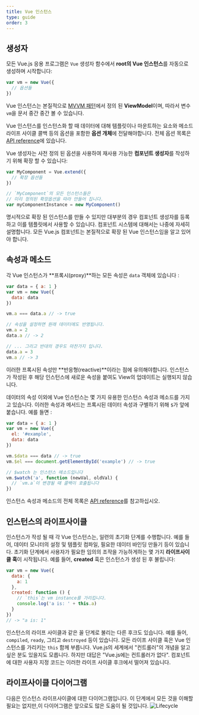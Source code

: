 ```yaml
---
title: Vue 인스턴스
type: guide
order: 3
---
```


## 생성자

모든 Vue.js 응용 프로그램은 `Vue` 생성자 함수에서 **root의 Vue 인스턴스**를 자동으로 생성하며 시작합니다:

``` js
var vm = new Vue({
  // 옵션들
})
```

Vue 인스턴스는 본질적으로 [MVVM 패턴](https://en.wikipedia.org/wiki/Model_View_ViewModel)에서 정의 된 **ViewModel**이며, 따라서 변수 `vm`을 문서 중간 중간 볼 수 있습니다.

Vue 인스턴스를 인스턴스화 할 때 데이터에 대해 템플릿이나 마운트하는 요소와 메소드 라이프 사이클 콜백 등의 옵션을 포함한 **옵션 개체**에 전달해야합니다. 전체 옵션 목록은 [API reference](/api)에 있습니다.


Vue 생성자는 사전 정의 된 옵션을 사용하여 재사용 가능한 **컴포넌트 생성자**를 작성하기 위해 확장 할 수 있습니다:

``` js
var MyComponent = Vue.extend({
  // 확장 옵션들
})

// `MyComponent`의 모든 인스턴스들은
// 미리 정의된 확장옵션을 따라 만들어 집니다.
var myComponentInstance = new MyComponent()
```

명시적으로 확장 된 인스턴스를 만들 수 있지만 대부분의 경우 컴포넌트 생성자를 등록하고 이를 템플릿에서 사용할 수 있습니다. 컴포넌트 시스템에 대해서는 나중에 자세히 설명합니다. 모든 Vue.js 컴포넌트는 본질적으로 확장 된 Vue 인스턴스임을 알고 있어야 합니다.

## 속성과 메소드

각 Vue 인스턴스가 **프록시(proxy)**하는 모든 속성은 `data` 객체에 있습니다 :
``` js
var data = { a: 1 }
var vm = new Vue({
  data: data
})

vm.a === data.a // -> true

// 속성을 설정하면 원래 데이터에도 반영됩니다.
vm.a = 2
data.a // -> 2

// ... 그리고 반대의 경우도 마찬가지 입니다.
data.a = 3
vm.a // -> 3
```

이러한 프록시된 속성만 **반응형(reactive)**이라는 점에 유의해야합니다. 인스턴스가 작성된 후 해당 인스턴스에 새로운 속성을 붙여도 View의 업데이트는 실행되지 않습니다.

데이터의 속성 이외에 Vue 인스턴스는 몇 가지 유용한 인스턴스 속성과 메소드를 가지고 있습니다. 이러한 속성과 메서드는 프록시된 데이터 속성과 구별하기 위해 `$`가 앞에 붙습니다. 예를 들면 :

``` js
var data = { a: 1 }
var vm = new Vue({
  el: '#example',
  data: data
})

vm.$data === data // -> true
vm.$el === document.getElementById('example') // -> true

// $watch 는 인스턴스 메소드입니다
vm.$watch('a', function (newVal, oldVal) {
  // `vm.a`이 변경될 때 콜백이 호출됩니다
})
```

인스턴스 속성과 메소드의 전체 목록은 [API reference](/api)를 참고하십시오.

## 인스턴스의 라이프사이클

인스턴스가 작성 될 때 각 Vue 인스턴스는, 일련의 초기화 단계를 수행합니다. 예를 들어, 데이터 모니터의 설정 및 템플릿 컴파일, 필요한 데이터 바인딩 만들기 등이 있습니다. 초기화 단계에서 사용자가 필요한 임의의 조작을 가능하게하는 몇 가지 **라이프사이클 훅**이 시작됩니다. 예를 들어, **created** 훅은 인스턴스가 생성 된 후 불립니다:

``` js
var vm = new Vue({
  data: {
    a: 1
  },
  created: function () {
    // `this`는 vm instance를 가리킵니다.
    console.log('a is: ' + this.a)
  }
})
// -> "a is: 1"
```

인스턴스의 라이프 사이클과 같은 꼴 단계로 불리는 다른 후크도 있습니다. 예를 들어, `compiled`, `ready`, 그리고 `destroyed` 등이 있습니다. 모든 라이프 사이클 훅은 Vue 인스턴스를 가리키는 `this` 함께 부릅니다. Vue.js의 세계에서 "컨트롤러"의 개념을 알고 싶은 분도 있을지도 모릅니다. 하지만 대답은 "Vue.js에는 컨트롤러가 없다". 컴포넌트에 대한 사용자 지정 코드는 이러한 라이프 사이클 후크에서 떨어져 있습니다.

## 라이프사이클 다이어그램

다음은 인스턴스 라이프사이클에 대한 다이어그램입니다. 이 단계에서 모든 것을 이해할 필요는 없지만,이 다이어그램은 앞으로도 많은 도움이 될 것입니다.
![Lifecycle](/images/lifecycle.png)
